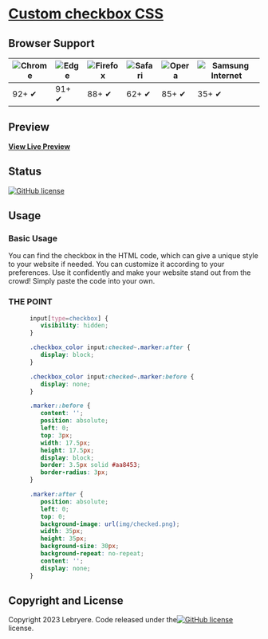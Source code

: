 # [Custom checkbox CSS](https://lebryere.github.io/Custom-checkbox-CSS/)

## Browser Support

![Chrome](https://raw.githubusercontent.com/alrra/browser-logos/master/src/chrome/chrome_48x48.png) | ![Edge](https://raw.githubusercontent.com/alrra/browser-logos/master/src/edge/edge_48x48.png) | ![Firefox](https://raw.githubusercontent.com/alrra/browser-logos/master/src/firefox/firefox_48x48.png) | ![Safari](https://raw.githubusercontent.com/alrra/browser-logos/master/src/safari/safari_48x48.png) | ![Opera](https://raw.githubusercontent.com/alrra/browser-logos/master/src/opera/opera_48x48.png) | ![Samsung Internet](https://raw.githubusercontent.com/alrra/browser-logos/master/src/samsung-internet/samsung-internet_48x48.png)
--- | --- | --- | --- | --- | --- |
92+ ✔ | 91+ ✔ | 88+ ✔ | 62+ ✔ | 85+ ✔ | 35+ ✔ |

## Preview

**[View Live Preview](https://lebryere.github.io/Custom-checkbox-CSS/)**

## Status

[![GitHub license](https://img.shields.io/badge/license-MIT-green?&style=plastic)](https://github.com/LeBryere/only_css_slider_1.github.io/blob/master/LICENSE)

## Usage

### Basic Usage

 You can find the checkbox in the HTML code, which can give a unique style to your website if needed. You can customize it according to your preferences. Use it confidently and make your website stand out from the crowd! Simply paste the code into your own.

### THE POINT
```css
      input[type=checkbox] {
         visibility: hidden;
      }

      .checkbox_color input:checked~.marker:after {
         display: block;
      }

      .checkbox_color input:checked~.marker:before {
         display: none;
      }

      .marker::before {
         content: '';
         position: absolute;
         left: 0;
         top: 3px;
         width: 17.5px;
         height: 17.5px;
         display: block;
         border: 3.5px solid #aa8453;
         border-radius: 3px;
      }

      .marker:after {
         position: absolute;
         left: 0;
         top: 0;
         background-image: url(img/checked.png);
         width: 35px;
         height: 35px;
         background-size: 30px;
         background-repeat: no-repeat;
         content: '';
         display: none;
      }
```

## Copyright and License

Copyright 2023 Lebryere. Code released under the[![GitHub license](https://img.shields.io/badge/license-MIT-green?&style=plastic)](https://github.com/LeBryere/only_css_slider_1.github.io/blob/master/LICENSE) license.
